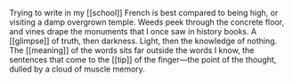 Trying to write in my [[school]] French is best compared to being high, or visiting a damp overgrown temple. Weeds peek through the concrete floor, and vines drape the monuments that I once saw in history books. A [[glimpse]] of truth, then darkness. Light, then the knowledge of nothing. The [[meaning]] of the words sits far outside the words I know, the sentences that come to the [[tip]] of the finger—the point of the thought, dulled by a cloud of muscle memory. 

